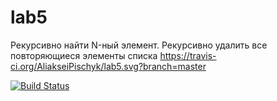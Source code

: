 # lab5
Рекурсивно найти N-ный элемент.
Рекурсивно удалить все повторяющиеся элементы списка
https://travis-ci.org/AliakseiPischyk/lab5.svg?branch=master

[![Build Status](https://travis-ci.org/AliakseiPischyk/lab5.svg?branch=master)](https://travis-ci.org/AliakseiPischyk/lab5)
